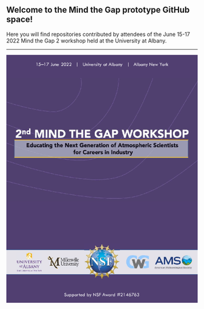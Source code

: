 ## Welcome to the Mind the Gap prototype GitHub space!
Here you will find repositories contributed by attendees of the June 15-17 2022 Mind the Gap 2 workshop held at the University at Albany.

---
![Screenshot](images/mtg.png)
